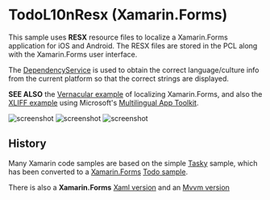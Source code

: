 TodoL10nResx (Xamarin.Forms)
=======

This sample uses **RESX** resource files to localize a Xamarin.Forms application for iOS and Android. The RESX files are stored in the PCL along with the Xamarin.Forms user interface.

The [DependencyService](http://developer.xamarin.com/guides/cross-platform/xamarin-forms/dependency-service/) is used to obtain the correct language/culture info from the current platform so that the correct strings are displayed.

**SEE ALSO** the [Vernacular example](https://github.com/conceptdev/xamarin-forms-samples/tree/master/TodoL10nVernacular) of localizing Xamarin.Forms, and also the [XLIFF example](https://github.com/conceptdev/xamarin-forms-samples/tree/master/TodoL10nXlf) using Microsoft's [Multilingual App Toolkit](https://dev.windows.com/en-us/develop/multilingual-app-toolkit).

![screenshot](https://raw.githubusercontent.com/conceptdev/xamarin-forms-samples/master/TodoL10nResx/Screenshots/iOS-Japanese-sml.png "iOS Japanese")  ![screenshot](https://raw.githubusercontent.com/conceptdev/xamarin-forms-samples/master/TodoL10nResx/Screenshots/Android-PortugeseBrazil-sml.png "Android Brazilian Portuguese")  ![screenshot](https://raw.githubusercontent.com/conceptdev/xamarin-forms-samples/master/TodoL10nResx/Screenshots/WinPhone-Spanish-sml.png "WinPhone Spanish")






History
------

Many Xamarin code samples are based on the simple [Tasky](https://github.com/xamarin/mobile-samples/tree/master/Tasky) sample, which has been converted to a [Xamarin.Forms](http://xamarin.com/forms) [Todo sample](https://github.com/xamarin/xamarin-forms-samples/tree/master/Todo).

There is also a **Xamarin.Forms** [Xaml version](https://github.com/conceptdev/xamarin-forms-samples/tree/master/TodoXaml) and an [Mvvm version](https://github.com/conceptdev/xamarin-forms-samples/tree/master/TodoMvvm)